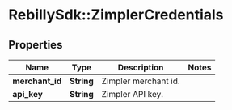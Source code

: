 # RebillySdk::ZimplerCredentials

## Properties
Name | Type | Description | Notes
------------ | ------------- | ------------- | -------------
**merchant_id** | **String** | Zimpler merchant id. | 
**api_key** | **String** | Zimpler API key. | 

